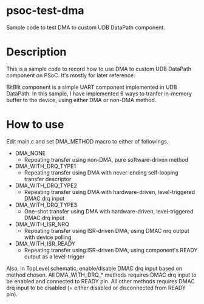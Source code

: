 # psoc-test-dma
Sample code to test DMA to custom UDB DataPath component.

# Description
This is a sample code to record how to use DMA to custom UDB DataPath component on PSoC.
It's mostly for later reference.

BitBlit component is a simple UART component implemented in UDB DataPath.
In this sample, I have implemented 6 ways to tranfer in-memory buffer to the device, using either DMA or non-DMA method.

# How to use
Edit main.c and set DMA_METHOD macro to either of followings.

  * DMA_NONE
    * Repeating transfer using non-DMA, pure software-driven method
  * DMA_WITH_DRQ_TYPE1
    * Repeating transfer using DMA with never-ending self-looping transfer descriptor
  * DMA_WITH_DRQ_TYPE2
    * Repeating transfer using DMA with hardware-driven, level-triggered DMAC drq input
  * DMA_WITH_DRQ_TYPE3
    * One-shot transfer using DMA with hardware-driven, level-triggered DMAC drq input
  * DMA_WITH_ISR_NRQ
    * Repeating transfer using ISR-driven DMA, using DMAC nrq output with device polling
  * DMA_WITH_ISR_READY
    * Repeating transfer using ISR-driven DMA, using component's READY output as a level-trigger

Also, in TopLevel schematic, enable/disable DMAC drq input based on method chosen.
All DMA_WITH_DRQ_* methods requires DMAC drq input to be enabled and connected to READY pin.
All other methods requires DMAC drq input to be disabled (= either disabled or disconnected from READY pin).
